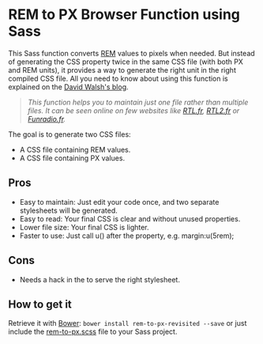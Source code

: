 # REM to PX Browser Function using Sass

This Sass function converts [REM](http://caniuse.com/#feat=rem) values to pixels when needed. But instead of generating the CSS property twice in the same CSS file (with both PX and REM units), it provides a way to generate the right unit in the right compiled CSS file. All you need to know about using this function is explained on the [David Walsh's blog](http://davidwalsh.name/rem-px-browser-function-sass).

> _This function helps you to maintain just one file rather than multiple files. It can be seen online on few websites like [RTL.fr](http://www.rtl.fr/), [RTL2.fr](http://www.rtl2.fr/) or [Funradio.fr](http://www.funradio.fr/)._

The goal is to generate two CSS files:
- A CSS file containing REM values.
- A CSS file containing PX values.

## Pros
- Easy to maintain: Just edit your code once, and two separate stylesheets will be generated.
- Easy to read: Your final CSS is clear and without unused properties.
- Lower file size: Your final CSS is lighter.
- Faster to use: Just call u() after the property, e.g. margin:u(5rem);

## Cons
- Needs a hack in the <head> to serve the right stylesheet.

## How to get it
Retrieve it with [Bower](http://bower.io/): `bower install rem-to-px-revisited --save` or just include the [rem-to-px.scss](https://raw.githubusercontent.com/saxinte/rem-to-px-revisited/master/_rem-to-px.scss) file to your Sass project.